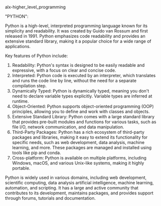 alx-higher_level_programming

"PYTHON":

Python is a high-level, interpreted programming language known for its simplicity and readability.
It was created by Guido van Rossum and first released in 1991.
Python emphasizes code readability and provides an extensive standard library,
making it a popular choice for a wide range of applications.

Key features of Python include:
1. Readability: Python's syntax is designed to be easily readable and expressive,
   with a focus on clear and concise code.
2. Interpreted: Python code is executed by an interpreter, which translates and runs
   the code line by line, without the need for a separate compilation step.
3. Dynamically Typed: Python is dynamically typed, meaning you don't need to declare
   variable types explicitly. Variable types are inferred at runtime.
4. Object-Oriented: Python supports object-oriented programming (OOP) principles,
   allowing you to define and work with classes and objects.
5. Extensive Standard Library: Python comes with a large standard library that provides
   pre-built modules and functions for various tasks,
   such as file I/O, network communication, and data manipulation.
6. Third-Party Packages: Python has a rich ecosystem of third-party packages and libraries,
   making it easy to extend its functionality for specific needs, such as web development,
   data analysis, machine learning, and more.
   These packages are managed and installed using tools like pip and conda.
7. Cross-platform: Python is available on multiple platforms, including Windows, macOS,
   and various Unix-like systems, making it highly portable.

Python is widely used in various domains, including web development, scientific computing, data analysis
artificial intelligence, machine learning, automation, and scripting. It has a large and active community
that contributes to its development, maintains packages, and provides support through forums, tutorials
and documentation.
